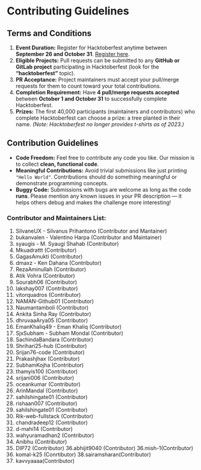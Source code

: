 # Contributing Guidelines

## Terms and Conditions

1. **Event Duration:** Register for Hacktoberfest anytime between **September 26 and October 31**. [Register here](https://hacktoberfest.com/).  
2. **Eligible Projects:** Pull requests can be submitted to any **GitHub or GitLab project** participating in Hacktoberfest (look for the **“hacktoberfest”** topic).  
3. **PR Acceptance:** Project maintainers must accept your pull/merge requests for them to count toward your total contributions.  
4. **Completion Requirement:** Have **4 pull/merge requests accepted** between **October 1 and October 31** to successfully complete Hacktoberfest.  
5. **Prizes:** The first 40,000 participants (maintainers and contributors) who complete Hacktoberfest can choose a prize: a tree planted in their name. *(Note: Hacktoberfest no longer provides t-shirts as of 2023.)*  

## Contribution Guidelines

- **Code Freedom:** Feel free to contribute any code you like. Our mission is to collect **clean, functional code**.  
- **Meaningful Contributions:** Avoid trivial submissions like just printing `"Hello World"`. Contributions should do something meaningful or demonstrate programming concepts.  
- **Buggy Code:** Submissions with bugs are welcome as long as the code **runs**. Please mention any known issues in your PR description — it helps others debug and makes the challenge more interesting!

### Contributor and Maintainers List:

1. SilvaneUX - Silvanus Prihantono (Contributor and Mantainer)
2. bukanvalen - Valentino Harpa (Contributor and Maintainer)
3. syaugis - M. Syaugi Shahab (Contributor)
4. Mkuadrattt (Contributor)
5. GagasAmukti (Contributor)
6. dmaxz - Ken Dahana (Contributor)
7. RezaAminullah (Contributor)
8. Atik Vohra (Contributor)
9. Sourabh06 (Contributor)
10. lakshay007 (Contributor)
11. vitorquadros (Contributor)
12. NAMAN-Github01 (Contributor)
13. Naumantamboli (Contributor)
14. Ankita Sinha Ray (Contributor)
15. dhruvaaArya05 (Contributor)
16. EmanKhaliq49 - Eman Khaliq (Contributor)
17. SjxSubham - Subham Mondal (Contributor)
18. SachindaBandara (Contributor)
19. Shrihari25-hub (Contributor)
20. Srijan76-code (Contributor)
21. Prakashjhax (Contributor)
22. SubhamKojha (Contributor)
23. thamyis100 (Contributor)
24. srijani006 (Contributor)
25. oceankumar (Contributor)
26. ArinMandal (Contributor)
27. sahilshingate01 (Contributor)
28. rishaan007 (Contributor)
29. sahilshingate01 (Contributor)
30. Rik-web-fullstack (Contributor)
31. chandradeep12 (Contributor)
32. d-mahi14 (Contributor)
33. wahyuramadhan2 (Contributor)
34. Anibhu (Contributor)
35. DIP72 (Contributor)
36.abhijit9040 (Contributor)
36.mish-1(Contributor)
37. komal-k25 (Conrtibutor)
38.sairamsharan(Contributor)
39. kavvyaaaa(Contributor)